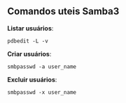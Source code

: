 ## Comandos uteis Samba3

**Listar usuários**:
```
pdbedit -L -v
```

**Criar usuários**:
```
smbpasswd -a user_name
```

**Excluir usuários**:
```
smbpasswd -x user_name
```

